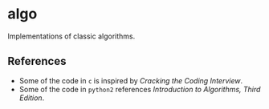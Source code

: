 # algo
Implementations of classic algorithms.

## References
- Some of the code in `c` is inspired by _Cracking the Coding Interview_.
- Some of the code in `python2` references  _Introduction to Algorithms, Third Edition_.
